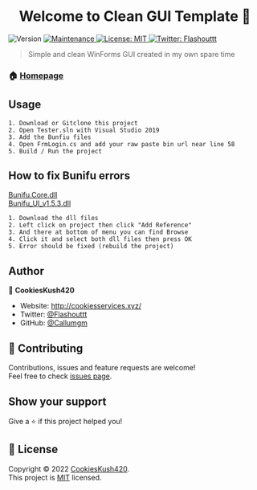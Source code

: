 <h1 align="center">Welcome to Clean GUI Template 👋</h1>
<p>
  <img alt="Version" src="https://img.shields.io/badge/version-1.0.3-blue.svg?cacheSeconds=2592000" />
  <a href="https://github.com/kefranabg/readme-md-generator#readme" target="_blank">
  </a>
  <a href="https://github.com/kefranabg/readme-md-generator/graphs/commit-activity" target="_blank">
    <img alt="Maintenance" src="https://img.shields.io/badge/Maintained%3F-no-red.svg" />
  </a>
  <a href="https://github.com/Callumgm/Clean-GUI-Template/blob/master/LICENSE" target="_blank">
    <img alt="License: MIT" src="https://img.shields.io/badge/license-MIT-yellow.svg" />
  </a>
  <a href="https://twitter.com/Flashouttt" target="_blank">
    <img alt="Twitter: Flashouttt" src="https://img.shields.io/twitter/follow/Flashouttt.svg?style=social" />
  </a>
</p>

> Simple and clean WinForms GUI created in my own spare time

### 🏠 [Homepage](https://github.com/Callumgm/Clean-GUI-Template#readme)

## Usage

```
1. Download or Gitclone this project
2. Open Tester.sln with Visual Studio 2019
3. Add the Bunfiu files
4. Open FrmLogin.cs and add your raw paste bin url near line 58
5. Build / Run the project
```

## How to fix Bunifu errors

[Bunifu.Core.dll](https://cdn.discordapp.com/attachments/946881469844946984/958073286061867018/Bunifu.Core.dll)
<br>
[Bunifu_UI_v1.5.3.dll](https://cdn.discordapp.com/attachments/946881469844946984/958073286548394095/Bunifu_UI_v1.5.3.dll)

```
1. Download the dll files
2. Left click on project then click "Add Reference"
3. And there at bottom of menu you can find Browse
4. Click it and select both dll files then press OK
5. Error should be fixed (rebuild the project)
```

## Author

👤 **CookiesKush420**

* Website: http://cookiesservices.xyz/
* Twitter: [@Flashouttt](https://twitter.com/Flashouttt)
* GitHub: [@Callumgm](https://github.com/Callumgm)

## 🤝 Contributing

Contributions, issues and feature requests are welcome!<br />Feel free to check [issues page](https://github.com/Callumgm/Clean-GUI-Template/issues). 

## Show your support

Give a ⭐️ if this project helped you!

## 📝 License

Copyright © 2022 [CookiesKush420](https://github.com/Callumgm).<br />
This project is [MIT](https://github.com/Callumgm/Clean-GUI-Template/blob/master/LICENSE) licensed.

